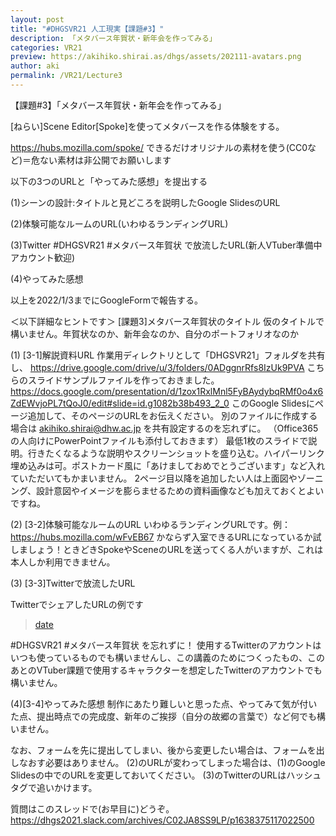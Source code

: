```yaml
---
layout: post
title: "#DHGSVR21 人工現実【課題#3】"
description: 「メタバース年賀状・新年会を作ってみる」
categories: VR21
preview: https://akihiko.shirai.as/dhgs/assets/202111-avatars.png
author: aki
permalink: /VR21/Lecture3
---
```


【課題#3】「メタバース年賀状・新年会を作ってみる」

[ねらい]Scene Editor[Spoke]を使ってメタバースを作る体験をする。


https://hubs.mozilla.com/spoke/
できるだけオリジナルの素材を使う(CC0など)＝危ない素材は非公開でお願いします

以下の3つのURLと「やってみた感想」を提出する

(1)シーンの設計:タイトルと見どころを説明したGoogle SlidesのURL

(2)体験可能なルームのURL(いわゆるランディングURL)

(3)Twitter #DHGSVR21 #メタバース年賀状 で放流したURL(新人VTuber準備中アカウント歓迎)

(4)やってみた感想

以上を2022/1/3までにGoogleFormで報告する。

＜以下詳細なヒントです＞
[課題3]メタバース年賀状のタイトル
仮のタイトルで構いません。年賀状なのか、新年会なのか、自分のポートフォリオなのか

(1) [3-1]解説資料URL
作業用ディレクトリとして「DHGSVR21」フォルダを共有し、
https://drive.google.com/drive/u/3/folders/0ADggnrRfs8IzUk9PVA
こちらのスライドサンプルファイルを作っておきました。
https://docs.google.com/presentation/d/1zox1RxlMnl5FyBAydybqRMf0o4x6ZdEWvjoPL7tQoJ0/edit#slide=id.g1082b38b493_2_0
このGoogle Slidesにページ追加して、そのページのURLをお伝えください。
別のファイルに作成する場合は akihiko.shirai@dhw.ac.jp を共有設定するのを忘れずに。
（Office365 の人向けにPowerPointファイルも添付しておきます）
最低1枚のスライドで説明。行きたくなるような説明やスクリーンショットを盛り込む。ハイパーリンク埋め込みは可。ポストカード風に「あけましておめでとうございます」など入れていただいてもかまいません。
2ページ目以降を追加したい人は上面図やゾーニング、設計意図やイメージを膨らませるための資料画像なども加えておくとよいですね。

(2) [3-2]体験可能なルームのURL
いわゆるランディングURLです。例： https://hubs.mozilla.com/wFvEB67
かならず入室できるURLになっているか試しましょう！ときどきSpokeやSceneのURLを送ってくる人がいますが、これは本人しか利用できません。

(3) [3-3]Twitterで放流したURL

TwitterでシェアしたURLの例です

<blockquote class="twitter-tweet" data-width="550" data-dnt="true"><p lang="ja" dir="ltr"></p><a href="
https://twitter.com/o_ob/status/1468622465371107328">date</a></blockquote>


#DHGSVR21 #メタバース年賀状 を忘れずに！
使用するTwitterのアカウントはいつも使っているものでも構いませんし、この講義のためにつくったもの、このあとのVTuber課題で使用するキャラクターを想定したTwitterのアカウントでも構いません。

(4)[3-4]やってみた感想
制作にあたり難しいと思った点、やってみて気が付いた点、提出時点での完成度、新年のご挨拶（自分の故郷の言葉で）など何でも構いません。

なお、フォームを先に提出してしまい、後から変更したい場合は、フォームを出しなおす必要はありません。
(2)のURLが変わってしまった場合は、(1)のGoogle Slidesの中でのURLを変更しておいてください。
(3)のTwitterのURLはハッシュタグで追いかけます。

質問はこのスレッドで(お早目に)どうぞ。
https://dhgs2021.slack.com/archives/C02JA8SS9LP/p1638375117022500

